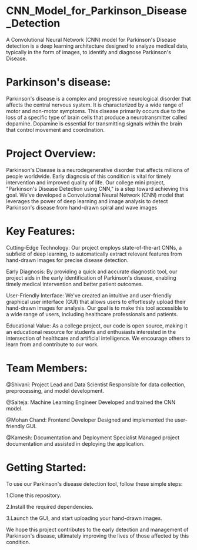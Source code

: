 # CNN_Model_for_Parkinson_Disease_Detection
 A Convolutional Neural Network (CNN) model for Parkinson's Disease detection is a deep learning architecture designed to analyze medical data, typically in the form of images, to identify and diagnose Parkinson's Disease. 

# Parkinson's disease:
Parkinson's disease is a complex and progressive neurological disorder that affects the central nervous system. It is characterized by a wide range of motor and non-motor symptoms. This disease primarily occurs due to the loss of a specific type of brain cells that produce a neurotransmitter called dopamine. Dopamine is essential for transmitting signals within the brain that control movement and coordination.

# Project Overview:
Parkinson's Disease is a neurodegenerative disorder that affects millions of people worldwide. Early diagnosis of this condition is vital for timely intervention and improved quality of life. Our college mini project, "Parkinson's Disease Detection using CNN," is a step toward achieving this goal. We've developed a Convolutional Neural Network (CNN) model that leverages the power of deep learning and image analysis to detect Parkinson's disease from hand-drawn spiral and wave images

# Key Features:

Cutting-Edge Technology: Our project employs state-of-the-art CNNs, a subfield of deep learning, to automatically extract relevant features from hand-drawn images for precise disease detection.

Early Diagnosis: By providing a quick and accurate diagnostic tool, our project aids in the early identification of Parkinson's disease, enabling timely medical intervention and better patient outcomes.

User-Friendly Interface: We've created an intuitive and user-friendly graphical user interface (GUI) that allows users to effortlessly upload their hand-drawn images for analysis. Our goal is to make this tool accessible to a wide range of users, including healthcare professionals and patients.

Educational Value: As a college project, our code is open source, making it an educational resource for students and enthusiasts interested in the intersection of healthcare and artificial intelligence. We encourage others to learn from and contribute to our work.

# Team Members:

@Shivani: Project Lead and Data Scientist Responsible for data collection, preprocessing, and model development.

@Saiteja: Machine Learning Engineer Developed and trained the CNN model.

@Mohan Chand: Frontend Developer Designed and implemented the user-friendly GUI.

@Kamesh: Documentation and Deployment Specialist Managed project documentation and assisted in deploying the application.

# Getting Started:

To use our Parkinson's disease detection tool, follow these simple steps:

1.Clone this repository.

2.Install the required dependencies.

3.Launch the GUI, and start uploading your hand-drawn images.

We hope this project contributes to the early detection and management of Parkinson's disease, ultimately improving the lives of those affected by this condition.
